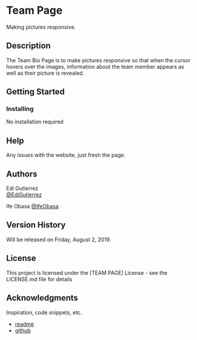 # Team Page

Making pictures responsive.

## Description

The Team Bio Page is to make pictures responsive so that when the cursor hovers over the images, information about the team member appears as well as their picture is revealed.

## Getting Started

### Installing

No installation required

## Help

Any issues with the website, just fresh the page.

## Authors

Edi Gutierrez  
[@EdiGutierrez](https://www.fanshaweonline.ca/d2l/lp/profile/profile_edit.d2l?ou=947336)

Ife Obasa
[@IfeObasa](http://www.github.com)

## Version History

Will be released on Friday, August 2, 2019.

## License

This project is licensed under the [TEAM PAGE] License - see the LICENSE.md file for details

## Acknowledgments

Inspiration, code snippets, etc.
* [readme](https://gist.github.com/DomPizzie/7a5ff55ffa9081f2de27c315f5018afc)
* [github](https://github.com/Edi-Guti/Gutierrez_Obasa_TeamPage)